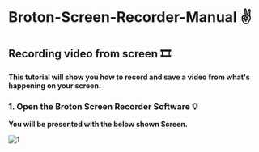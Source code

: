 # Broton-Screen-Recorder-Manual :v:

## Recording video from screen :film_strip:
**This tutorial will show you how to record and save a video from what's happening on your screen.**

### 1. Open the Broton Screen Recorder Software :bulb:
**You will be presented with the below shown Screen.**  

![1](https://user-images.githubusercontent.com/71088270/104145296-68c41400-53ec-11eb-89f1-278c8e83a233.PNG)
